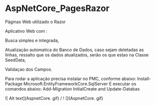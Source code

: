 # AspNetCore_PagesRazor
Páginas Web utilizado o Razor

Aplicativo Web com :

Busca simples e integrada,

Atualização automatica do Banco de Dados, caso sejam deletadas as linhas, ressalto que os dados atualizados, serão os que estao na Classe SeedData,

Validaçao dos Campos.

Para rodar a aplicação precisa instalar no  PMC, conforme abaixo:
Install-Package Microsoft.EntityFrameworkCore.SqlServer
E executar os comandos abaixo:
Add-Migration InitialCreate and
Update-Databas


![ Alt text](AspnetCore. gif) / ! [](AspnetCore. gif)
